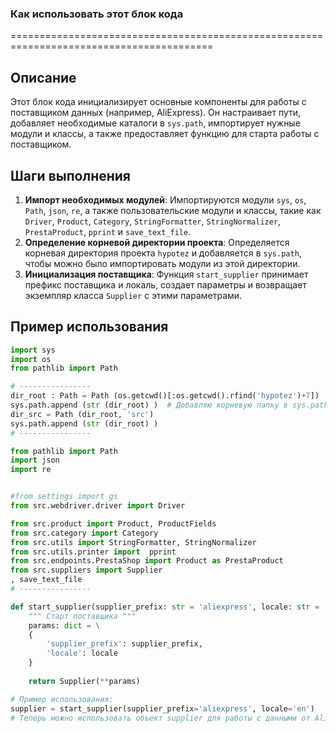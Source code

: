 ### **Как использовать этот блок кода**

=========================================================================================

Описание
-------------------------
Этот блок кода инициализирует основные компоненты для работы с поставщиком данных (например, AliExpress). Он настраивает пути, добавляет необходимые каталоги в `sys.path`, импортирует нужные модули и классы, а также предоставляет функцию для старта работы с поставщиком.

Шаги выполнения
-------------------------
1. **Импорт необходимых модулей**: Импортируются модули `sys`, `os`, `Path`, `json`, `re`, а также пользовательские модули и классы, такие как `Driver`, `Product`, `Category`, `StringFormatter`, `StringNormalizer`, `PrestaProduct`, `pprint` и `save_text_file`.
2. **Определение корневой директории проекта**: Определяется корневая директория проекта `hypotez` и добавляется в `sys.path`, чтобы можно было импортировать модули из этой директории.
3. **Инициализация поставщика**: Функция `start_supplier` принимает префикс поставщика и локаль, создает параметры и возвращает экземпляр класса `Supplier` с этими параметрами.

Пример использования
-------------------------

```python
import sys
import os
from pathlib import Path

# ----------------
dir_root : Path = Path (os.getcwd()[:os.getcwd().rfind('hypotez')+7])
sys.path.append (str (dir_root) )  # Добавляю корневую папку в sys.path
dir_src = Path (dir_root, 'src')
sys.path.append (str (dir_root) ) 
# ----------------

from pathlib import Path
import json
import re


#from settings import gs
from src.webdriver.driver import Driver

from src.product import Product, ProductFields
from src.category import Category
from src.utils import StringFormatter, StringNormalizer
from src.utils.printer import  pprint
from src.endpoints.PrestaShop import Product as PrestaProduct
from src.suppliers import Supplier
, save_text_file
# ----------------

def start_supplier(supplier_prefix: str = 'aliexpress', locale: str = 'en' ):
    """ Старт поставщика """
    params: dict = \
    {
        'supplier_prefix': supplier_prefix,
        'locale': locale
    }
    
    return Supplier(**params)

# Пример использования:
supplier = start_supplier(supplier_prefix='aliexpress', locale='en')
# Теперь можно использовать объект supplier для работы с данными от AliExpress
```